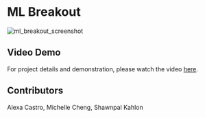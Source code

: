 # ML Breakout
![ml_breakout_screenshot](https://github.com/chengmic/ml_breakout/assets/97090779/7ad27396-74cd-47b9-a94c-872f279cf8e1)

## Video Demo
For project details and demonstration, please watch the video [here](https://youtu.be/lQrDyBoce3k).

## Contributors
Alexa Castro, Michelle Cheng, Shawnpal Kahlon
